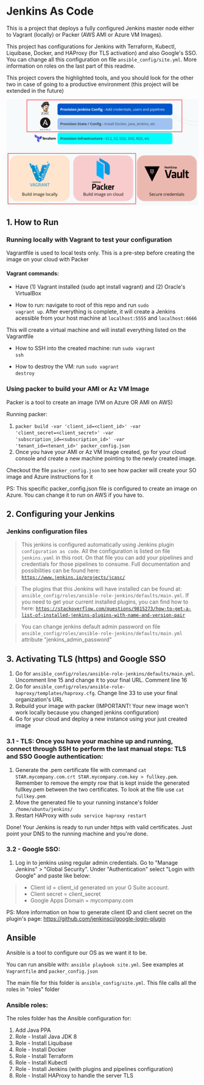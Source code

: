# Jenkins As Code

This is a project that deploys a fully configured Jenkins master node either to Vagrant (locally) or Packer (AWS AMI or Azure VM Images).

This project has configurations for Jenkins with Terraform, Kubectl, Liquibase, Docker, and HAProxy (for TLS activation) and also Google's SSO. You can change all this configuration on file <code>ansible_config/site.yml</code>. More information on roles on the last part of this readme.

This project covers the highlighted tools, and you should look for the other two in case of going to a productive environment (this project will be extended in the future)

![](readme_pictures/cover.png)

## 1. How to Run

### Running locally with Vagrant to test your configuration

Vagrantfile is used to local tests only. This is a pre-step before creating the image on your cloud with Packer

#### Vagrant commands:

- Have (1) Vagrant installed (sudo apt install vagrant) and (2) Oracle's VirtualBox

- How to run: navigate to root of this repo and run <code>sudo vagrant up</code>. After everything is complete, it will create a Jenkins acessible from your host machine at <code>localhost:5555</code> and <code>localhost:6666</code>

This will create a virtual machine and will install everything listed on the Vagrantfile

- How to SSH into the created machine: run <code>sudo vagrant ssh</code>

- How to destroy the VM: run <code>sudo vagrant destroy</code>

### Using packer to build your AMI or Az VM Image

Packer is a tool to create an image (VM on Azure OR AMI on AWS)

Running packer:
1. <code>packer build -var 'client_id=<client_id>' -var 'client_secret=<client_secret>' -var 'subscription_id=<subscription_id>' -var 'tenant_id=<tenant_id>' packer_config.json</code>
2. Once you have your AMI or Az VM Image created, go for your cloud console and create a new machine pointing to the newly created image.

Checkout the file <code>packer_config.json</code> to see how packer will create your SO image and Azure instructions for it

PS: This specific packer_config.json file is configured to create an image on Azure. You can change it to run on AWS if you have to.

## 2. Configuring your Jenkins

### Jenkins configuration files

> This jenkins is configured automatically using Jenkins plugin <code>configuration as code</code>. All the configuration is listed on file <code>jenkins.yaml</code> in this root. On that file you can add your pipelines and credentials for those pipelines to consume. Full documentation and possibilities can be found here: <code>https://www.jenkins.io/projects/jcasc/</code>

> The plugins that this Jenkins will have installed can be found at: <code>ansible_config/roles/ansible-role-jenkins/defaults/main.yml</code>. If you need to get your current installed plugins, you can find how to here: <code>https://stackoverflow.com/questions/9815273/how-to-get-a-list-of-installed-jenkins-plugins-with-name-and-version-pair</code>

> You can change jenkins default admin password on file <code>ansible_config/roles/ansible-role-jenkins/defaults/main.yml</code> attribute "jenkins_admin_password"

## 3. Activating TLS (https) and Google SSO

1. Go for <code>ansible_config/roles/ansible-role-jenkins/defaults/main.yml</code>. Uncomment line 15 and change it to your final URL. Comment line 16
2. Go for <code>ansible_config/roles/ansible-role-haproxy/templates/haproxy.cfg</code>. Change line 33 to use your final organization's URL
3. Rebuild your image with packer (IMPORTANT! Your new image won't work locally because you changed jenkins configuration)
4. Go for your cloud and deploy a new instance using your just created image

### 3.1 - TLS: Once you have your machine up and running, connect through SSH to perform the last manual steps: TLS and SSO Google authentication:

1. Generate the .pem certificate file with command <code>cat STAR.mycompany.com.crt STAR.mycompany.com.key > fullkey.pem</code>. Remember to remove the empty row that is kept inside the generated fullkey.pem between the two certificates. To look at the file use <code>cat fullkey.pem</code>
2. Move the generated file to your running instance's folder <code>/home/ubuntu/jenkins/</code>
3. Restart HAProxy with <code>sudo service haproxy restart</code>

Done! Your Jenkins is ready to run under https with valid certificates. Just point your DNS to the running machine and you're done.

### 3.2 - Google SSO:

1. Log in to jenkins using regular admin credentials. Go to "Manage Jenkins" > "Global Security". Under "Authentication" select "Login with Google" and paste like below:
> * Client id = client_id generated on your G Suite account. 
> * Client secret = client_secret
> * Google Apps Domain = mycompany.com

PS: More information on how to generate client ID and client secret on the plugin's page: https://github.com/jenkinsci/google-login-plugin

## Ansible

Ansible is a tool to configure our OS as we want it to be.

You can run ansible with: <code>ansible playbook site.yml</code>. See examples at <code>Vagrantfile</code> and <code>packer_config.json</code>

The main file for this folder is <code>ansible_config/site.yml</code>. This file calls all the roles in "roles" folder

### Ansible roles:

The roles folder has the Ansible configuration for:
1. Add Java PPA
2. Role - Install Java JDK 8
3. Role - Install Liquibase
4. Role - Install Docker
5. Role - Install Terraform
6. Role - Install Kubectl
7. Role - Install Jenkins (with plugins and pipelines configuration)
8. Role - Install HAProxy to handle the server TLS